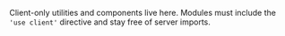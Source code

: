 Client-only utilities and components live here. Modules must include the `'use client'` directive and stay free of server imports.
